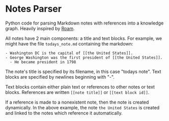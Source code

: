 # Notes Parser
Python code for parsing Markdown notes with references into a knowledge graph. Heavily inspired by [Roam](https://roamresearch.com/).

All notes have 2 main components: a title and text blocks.
For example, we might have the file `todays_note.md` containing the markdown:
```
- Washington DC is the capital of [[the United States]].
- George Washington was the first president of [[the United States]].
  - He became president in 1798
```
The note's title is specified by its filename, in this case "todays note". Text blocks are specified by newlines beginning with "-".

Text blocks contain either plain text or references to other notes or text blocks.
References are written `[[note title]]` or `[[text block id]]`.

If a reference is made to a nonexistent note, then the note is created dynamically.
In the above example, the note `the United States` is created and linked to the notes which reference it automatically.
